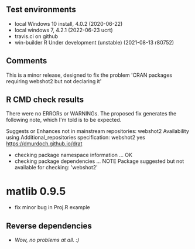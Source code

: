 ## Test environments
* local Windows 10 install, 4.0.2 (2020-06-22)
* local windows 7, 4.2.1 (2022-06-23 ucrt)
* travis.ci on github
* win-builder R Under development (unstable) (2021-08-13 r80752)

## Comments
This is a minor release, designed to fix the problem 
'CRAN packages requiring webshot2 but not declaring it'

## R CMD check results
There were no ERRORs or WARNINGs.  The proposed fix generates
the following note, which I'm told is to be expected.

Suggests or Enhances not in mainstream repositories:
  webshot2
Availability using Additional_repositories specification:
  webshot2   yes   https://dmurdoch.github.io/drat
* checking package namespace information ... OK
* checking package dependencies ... NOTE
Package suggested but not available for checking: 'webshot2'


# matlib 0.9.5

- fix minor bug in Proj.R example


## Reverse dependencies

- *Wow, no problems at all. :)*
